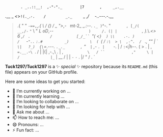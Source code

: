 
           . _..::__:  ,-"-"._        |7       ,     _,.__
   _.___ _ _<_>`!(._`.`-.    /         _._     `_ ,_/  `  `-._.---.-.__
>.{     " " `-==,`,._\{  \  / {)      / _ ">_,-` `                mt-2_
  \_.:--.       `._ )`^-. "`       , [_/(                       __,/-`
 `"`     \         "    _L        oD_,--`                )     /. (|
          |           ,`          _)_.\\._<> 6              _,` /  `
          `.         /           [_/_`` `"(                <`}  )
           \\    .-. )           /   `-`"..` `:.#          _)  `
    `        \  (  `(           /         `:\  > \  ,-^.  /` `
              `._,   ""         |           \``   \|   ?_)  {\
                 `=.---.        `._._       ,`     "`  |` ,- `.
                   |    `-._         |     /          `:`<_|h--._
                   (        >        .     | ,          `=.__.`-`\
                    `.     /         |     |{|              ,-.,\     .
                     |   ,`           \   / ``            ,"     \
                     |  /              |_`                |  __  /
                     | |                                  `-`  `-`   \.
                     |/                                         "    /
                     \.                                             `

**Tuck1297/Tuck1297** is a ✨ _special_ ✨ repository because its `README.md` (this file) appears on your GitHub profile.

Here are some ideas to get you started:

- 🔭 I’m currently working on ...
- 🌱 I’m currently learning ...
- 👯 I’m looking to collaborate on ...
- 🤔 I’m looking for help with ...
- 💬 Ask me about ...
- 📫 How to reach me: ...
- 😄 Pronouns: ...
- ⚡ Fun fact: ...


